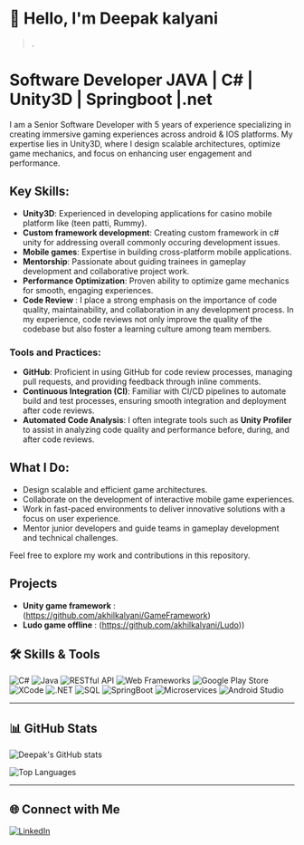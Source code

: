 # 👋 Hello, I'm Deepak kalyani
>.  

# Software Developer JAVA | C# | Unity3D | Springboot |.net

I am a Senior Software Developer with 5 years of experience specializing in creating immersive gaming experiences across android & IOS platforms. My expertise lies in Unity3D, where I design scalable architectures, optimize game mechanics, and focus on enhancing user engagement and performance.

## Key Skills:
- **Unity3D**: Experienced in developing applications for casino mobile platform like (teen patti, Rummy).
- **Custom framework development**: Creating custom framework in c# unity for addressing overall commonly occuring development issues.
- **Mobile games**: Expertise in building cross-platform mobile applications.
- **Mentorship**: Passionate about guiding trainees in gameplay development and collaborative project work.
- **Performance Optimization**: Proven ability to optimize game mechanics for smooth, engaging experiences.
- **Code Review** : I place a strong emphasis on the importance of code quality, maintainability, and collaboration in any development process. In my experience, code reviews not only improve the quality of the codebase but also foster a learning culture among team 
    members.
  
### Tools and Practices:
- **GitHub**: Proficient in using GitHub for code review processes, managing pull requests, and providing feedback through inline comments.
- **Continuous Integration (CI)**: Familiar with CI/CD pipelines to automate build and test processes, ensuring smooth integration and deployment after code reviews.
- **Automated Code Analysis**: I often integrate tools such as **Unity Profiler** to assist in analyzing code quality and performance before, during, and after code reviews.


## What I Do:
- Design scalable and efficient game architectures.
- Collaborate on the development of interactive mobile game experiences.
- Work in fast-paced environments to deliver innovative solutions with a focus on user experience.
- Mentor junior developers and guide teams in gameplay development and technical challenges.

Feel free to explore my work and contributions in this repository.
## Projects
- **Unity game framework** : (https://github.com/akhilkalyani/GameFramework)
- **Ludo game offline** : (https://github.com/akhilkalyani/Ludo))

## 🛠️ Skills & Tools
![C#](https://img.shields.io/badge/-C%23-239120?logo=csharp&logoColor=white&style=flat)
![Java](https://img.shields.io/badge/-Java-007396?logo=java&logoColor=white&style=flat)
![RESTful API](https://img.shields.io/badge/-RESTful%20API-00BFFF?logo=api&logoColor=white&style=flat)
![Web Frameworks](https://img.shields.io/badge/-Web%20Frameworks-61DAFB?logo=react&logoColor=black&style=flat)
![Google Play Store](https://img.shields.io/badge/-Google%20Play%20Store-34B7F1?logo=google-play&logoColor=white&style=flat)
![XCode](https://img.shields.io/badge/-XCode-147EFB?logo=xcode&logoColor=white&style=flat)
![.NET](https://img.shields.io/badge/-NET-512BD4?logo=.net&logoColor=white&style=flat)
![SQL](https://img.shields.io/badge/-SQL-4479A1?logo=postgresql&logoColor=white&style=flat)
![SpringBoot](https://img.shields.io/badge/-SpringBoot-6DB33F?logo=springboot&logoColor=white&style=flat)
![Microservices](https://img.shields.io/badge/-Microservices-00B8D9?logo=docker&logoColor=white&style=flat)
![Android Studio](https://img.shields.io/badge/-Android%20Studio-3DDC84?logo=android-studio&logoColor=white&style=flat)


---

## 📊 GitHub Stats
![Deepak's GitHub stats](https://github-readme-stats.vercel.app/api?username=akhilkalyani&show_icons=true&theme=radical)

![Top Languages](https://github-readme-stats.vercel.app/api/top-langs/?username=deoregauravd&layout=compact&theme=radical)


---

## 🌐 Connect with Me
[![LinkedIn](https://img.shields.io/badge/-LinkedIn-0077B5?logo=linkedin&logoColor=white&style=flat)](https://www.linkedin.com/in/deepak-kalyani-393b73175/)
